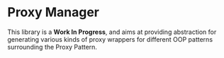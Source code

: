# Proxy Manager

This library is a **Work In Progress**, and aims at providing abstraction for generating
various kinds of proxy wrappers for different OOP patterns surrounding the Proxy Pattern.